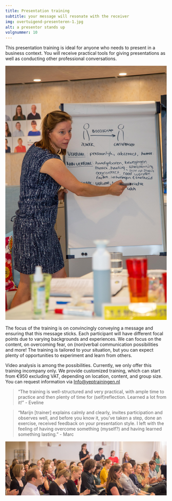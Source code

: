 ```yaml
---
title: Presentation training
subtitle: your message will resonate with the receiver
img: overtuigend-presenteren-1.jpg
alt: a presentor stands up
volgnummer: 10
---
```


This presentation training is ideal for anyone who needs to present in a business context. You will receive practical tools for giving presentations as well as conducting other professional conversations.

![trainer for the group and on the flipchart the communication channels](./overtuigend-presenteren-2.jpg)

The focus of the training is on convincingly conveying a message and ensuring that this message sticks. Each participant will have different focal points due to varying backgrounds and experiences. We can focus on the content, on overcoming fear, on (non)verbal communication possibilities and more! The training is tailored to your situation, but you can expect plenty of opportunities to experiment and learn from others.

Video analysis is among the possibilities. Currently, we only offer this training incompany only. We provide customized training, which can start from €950 excluding VAT, depending on location, content, and group size. You can request information via Info@yeptrainingen.nl

> “The training is well-structured and very practical, with ample time to practice and then plenty of time for (self)reflection. Learned a lot from it!” - Eveline

> “Marijn \[trainer\] explains calmly and clearly, invites participation and observes well, and before you know it, you’ve taken a step, done an exercise, received feedback on your presentation style. I left with the feeling of having overcome something (myself?) and having learned something lasting.” - Marc

![applauding audience](./overtuigend-presenteren-3.jpg)

